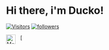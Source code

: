 # Hi there, i'm Ducko!

[![Visitors](https://komarev.com/ghpvc/?username=DuckoDas&color=037F50&style=for-the-badge)](https://github.com/DuckoDas)
[![followers](https://img.shields.io/github/followers/DuckoDas?color=037F50&style=for-the-badge)](https://github.com/DuckoDas)

[<img align="left" alt="MongoDB" width="26px" src="https://cdn.jsdelivr.net/gh/devicons/devicon/icons/mongodb/mongodb-original.svg" style="padding-right:10px;" />
